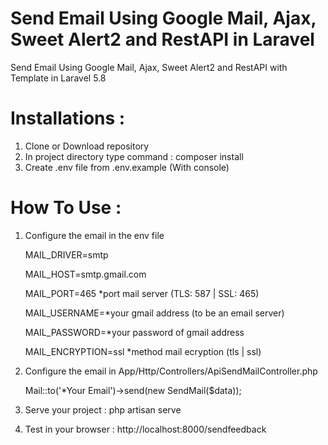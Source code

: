# Send Email Using Google Mail, Ajax, Sweet Alert2 and RestAPI in Laravel

Send Email Using Google Mail, Ajax, Sweet Alert2 and RestAPI with Template in Laravel 5.8

# Installations : 
1. Clone or Download repository
2. In project directory type command : composer install
3. Create .env file from .env.example (With console)

# How To Use :
1. Configure the email in the env file

      <p>MAIL_DRIVER=smtp</p>
      <p>MAIL_HOST=smtp.gmail.com</p>
      <p>MAIL_PORT=465 *port mail server (TLS: 587 | SSL: 465)</p>
      <p>MAIL_USERNAME=*your gmail address (to be an email server)</p>
      <p>MAIL_PASSWORD=*your password of gmail address</p>
      <p>MAIL_ENCRYPTION=ssl *method mail ecryption (tls | ssl)</p>

2. Configure the email in App/Http/Controllers/ApiSendMailController.php

      <p>Mail::to('*Your Email')->send(new SendMail($data));</p>

3. Serve your project : php artisan serve
4. Test in your browser : http://localhost:8000/sendfeedback
